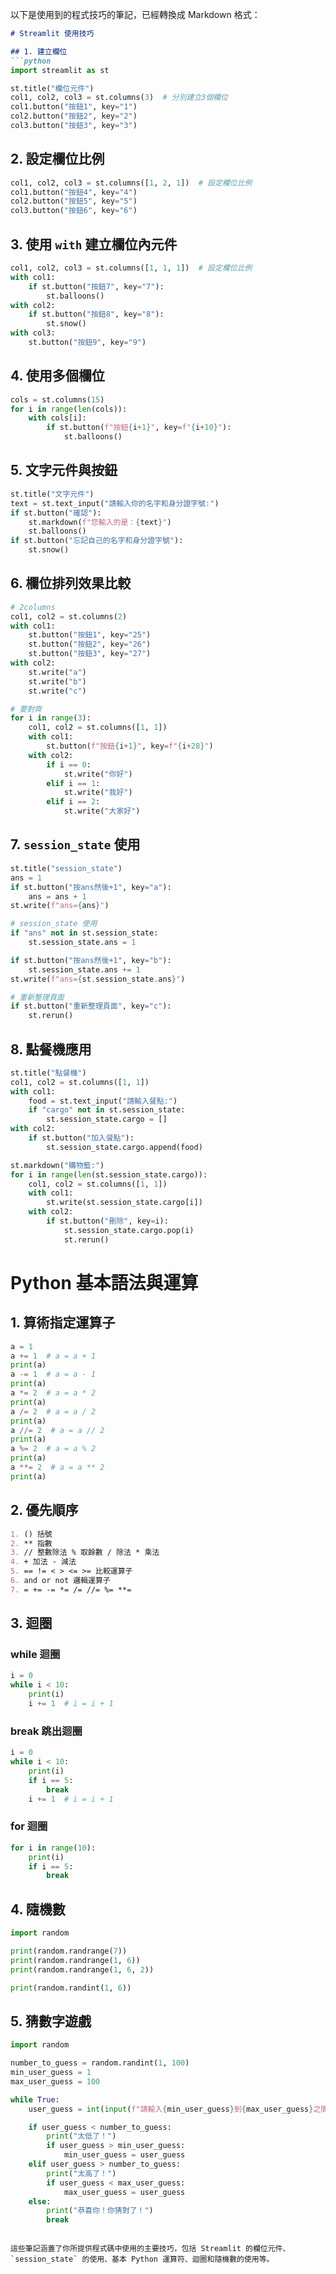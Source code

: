 以下是使用到的程式技巧的筆記，已經轉換成 Markdown 格式：

```markdown
# Streamlit 使用技巧

## 1. 建立欄位
```python
import streamlit as st

st.title("欄位元件")
col1, col2, col3 = st.columns(3)  # 分別建立3個欄位
col1.button("按鈕1", key="1")
col2.button("按鈕2", key="2")
col3.button("按鈕3", key="3")
```

## 2. 設定欄位比例

```python
col1, col2, col3 = st.columns([1, 2, 1])  # 設定欄位比例
col1.button("按鈕4", key="4")
col2.button("按鈕5", key="5")
col3.button("按鈕6", key="6")
```

## 3. 使用 `with` 建立欄位內元件

```python
col1, col2, col3 = st.columns([1, 1, 1])  # 設定欄位比例
with col1:
    if st.button("按鈕7", key="7"):
        st.balloons()
with col2:
    if st.button("按鈕8", key="8"):
        st.snow()
with col3:
    st.button("按鈕9", key="9")
```

## 4. 使用多個欄位

```python
cols = st.columns(15)
for i in range(len(cols)):
    with cols[i]:
        if st.button(f"按鈕{i+1}", key=f"{i+10}"):
            st.balloons()
```

## 5. 文字元件與按鈕

```python
st.title("文字元件")
text = st.text_input("請輸入你的名字和身分證字號:")
if st.button("確認"):
    st.markdown(f"您輸入的是：{text}")
    st.balloons()
if st.button("忘記自己的名字和身分證字號"):
    st.snow()
```

## 6. 欄位排列效果比較

```python
# 2columns
col1, col2 = st.columns(2)
with col1:
    st.button("按鈕1", key="25")
    st.button("按鈕2", key="26")
    st.button("按鈕3", key="27")
with col2:
    st.write("a")
    st.write("b")
    st.write("c")

# 要對齊
for i in range(3):
    col1, col2 = st.columns([1, 1])
    with col1:
        st.button(f"按鈕{i+1}", key=f"{i+28}")
    with col2:
        if i == 0:
            st.write("你好")
        elif i == 1:
            st.write("我好")
        elif i == 2:
            st.write("大家好")
```

## 7. `session_state` 使用

```python
st.title("session_state")
ans = 1
if st.button("按ans然後+1", key="a"):
    ans = ans + 1
st.write(f"ans={ans}")

# session_state 使用
if "ans" not in st.session_state:
    st.session_state.ans = 1

if st.button("按ans然後+1", key="b"):
    st.session_state.ans += 1
st.write(f"ans={st.session_state.ans}")

# 重新整理頁面
if st.button("重新整理頁面", key="c"):
    st.rerun()
```

## 8. 點餐機應用

```python
st.title("點餐機")
col1, col2 = st.columns([1, 1])
with col1:
    food = st.text_input("請輸入餐點:")
    if "cargo" not in st.session_state:
        st.session_state.cargo = []
with col2:
    if st.button("加入餐點"):
        st.session_state.cargo.append(food)

st.markdown("購物籃:")
for i in range(len(st.session_state.cargo)):
    col1, col2 = st.columns([1, 1])
    with col1:
        st.write(st.session_state.cargo[i])
    with col2:
        if st.button("刪除", key=i):
            st.session_state.cargo.pop(i)
            st.rerun()
```

# Python 基本語法與運算

## 1. 算術指定運算子

```python
a = 1
a += 1  # a = a + 1
print(a)
a -= 1  # a = a - 1
print(a)
a *= 2  # a = a * 2
print(a)
a /= 2  # a = a / 2
print(a)
a //= 2  # a = a // 2
print(a)
a %= 2  # a = a % 2
print(a)
a **= 2  # a = a ** 2
print(a)
```

## 2. 優先順序

```markdown
1. () 括號
2. ** 指數
3. // 整數除法 % 取餘數 / 除法 * 乘法
4. + 加法 - 減法
5. == != < > <= >= 比較運算子
6. and or not 邏輯運算子
7. = += -= *= /= //= %= **=
```

## 3. 迴圈

### while 迴圈

```python
i = 0
while i < 10:
    print(i)
    i += 1  # i = i + 1
```

### break 跳出迴圈

```python
i = 0
while i < 10:
    print(i)
    if i == 5:
        break
    i += 1  # i = i + 1
```

### for 迴圈

```python
for i in range(10):
    print(i)
    if i == 5:
        break
```

## 4. 隨機數

```python
import random

print(random.randrange(7))
print(random.randrange(1, 6))
print(random.randrange(1, 6, 2))

print(random.randint(1, 6))
```

## 5. 猜數字遊戲

```python
import random

number_to_guess = random.randint(1, 100)
min_user_guess = 1
max_user_guess = 100

while True:
    user_guess = int(input(f"請輸入{min_user_guess}到{max_user_guess}之間的數字: "))

    if user_guess < number_to_guess:
        print("太低了！")
        if user_guess > min_user_guess:
            min_user_guess = user_guess
    elif user_guess > number_to_guess:
        print("太高了！")
        if user_guess < max_user_guess:
            max_user_guess = user_guess
    else:
        print("恭喜你！你猜對了！")
        break
```

```

這些筆記涵蓋了你所提供程式碼中使用的主要技巧，包括 Streamlit 的欄位元件、`session_state` 的使用、基本 Python 運算符、迴圈和隨機數的使用等。
